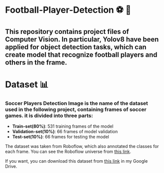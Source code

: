 # Football-Player-Detection ⚽️ 👀 

## This repository contains project files of Computer Vision. In particular, Yolov8 have been applied for object detection tasks, which can create model that recognize football players and others in the frame.

# Dataset 📊 

### Soccer Players Detection Image is the name of the dataset used in the following project, containing frames of soccer games. it is divided into three parts:
- __Train-set(80%)__: 531 training frames of the model
- __Validation-set(10%)__: 66 frames of model validation
- __Test-set(10%)__: 66 frames for testing the model

The dataset was taken from Roboflow, which also annotated the classes for each frame. You can see the Roboflow universe from [this link](https://universe.roboflow.com/).

If you want, you can download this dataset from [this link](https://drive.google.com/drive/folders/1s9HUL9wM5MFtSfPqBl86zFfpE_Hkxd_U?usp=sharing) in my Google Drive.
